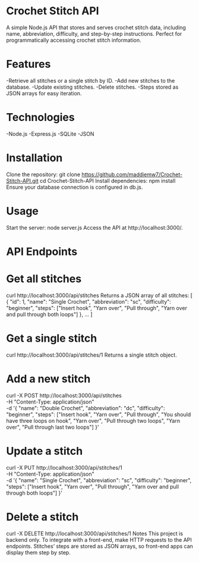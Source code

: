 # Crochet Stitch API
A simple Node.js API that stores and serves crochet stitch data, including name, abbreviation, difficulty, and step-by-step instructions. Perfect for programmatically accessing crochet stitch information.
# Features
-Retrieve all stitches or a single stitch by ID.
-Add new stitches to the database.
-Update existing stitches.
-Delete stitches.
-Steps stored as JSON arrays for easy iteration.
# Technologies
-Node.js
-Express.js
-SQLite
-JSON
# Installation
Clone the repository:
git clone https://github.com/maddiemw7/Crochet-Stitch-API.git
cd Crochet-Stitch-API
Install dependencies:
npm install
Ensure your database connection is configured in db.js.
# Usage
Start the server:
node server.js
Access the API at http://localhost:3000/.
# API Endpoints

# Get all stitches
curl http://localhost:3000/api/stitches
Returns a JSON array of all stitches:
[
  {
    "id": 1,
    "name": "Single Crochet",
    "abbreviation": "sc",
    "difficulty": "beginner",
    "steps": ["Insert hook", "Yarn over", "Pull through", "Yarn over and pull through both loops"]
  },
  ...
]
# Get a single stitch
curl http://localhost:3000/api/stitches/1
Returns a single stitch object.
# Add a new stitch
curl -X POST http://localhost:3000/api/stitches \
-H "Content-Type: application/json" \
-d '{
  "name": "Double Crochet",
  "abbreviation": "dc",
  "difficulty": "beginner",
  "steps": ["Insert hook", "Yarn over", "Pull through", "You should have three loops on hook", "Yarn over", "Pull through two loops", "Yarn over", "Pull through last two loops"]
}'
# Update a stitch
curl -X PUT http://localhost:3000/api/stitches/1 \
-H "Content-Type: application/json" \
-d '{
  "name": "Single Crochet",
  "abbreviation": "sc",
  "difficulty": "beginner",
  "steps": ["Insert hook", "Yarn over", "Pull through", "Yarn over and pull through both loops"]
}'
# Delete a stitch
curl -X DELETE http://localhost:3000/api/stitches/1
Notes
This project is backend only. To integrate with a front-end, make HTTP requests to the API endpoints.
Stitches’ steps are stored as JSON arrays, so front-end apps can display them step by step.
